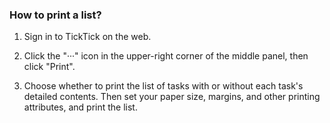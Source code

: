 ### How to print a list?

1. Sign in to TickTick on the web.

2. Click the "···" icon in the upper-right corner of the middle panel, then click "Print".

3. Choose whether to print the list of tasks with or without each task's detailed contents. Then set your paper size, margins, and other printing attributes, and print the list.



